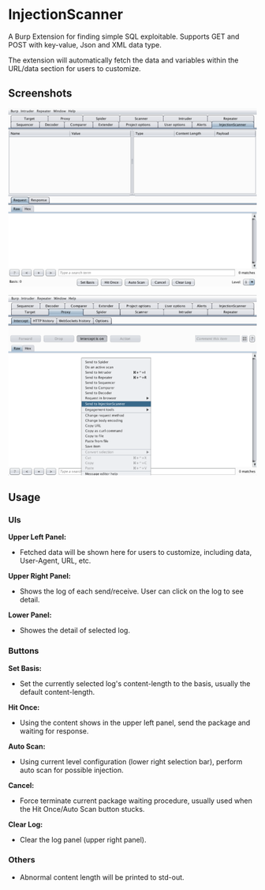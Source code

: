 # InjectionScanner
A Burp Extension for finding simple SQL exploitable. Supports GET and POST with key-value, Json and XML data type.

The extension will automatically fetch the data and variables within the URL/data section for users to customize.

## Screenshots
![](pic/IMG1.png)

![](pic/IMG2.png)

## Usage
### UIs

**Upper Left Panel:** 
* Fetched data will be shown here for users to customize, including data, User-Agent, URL, etc.

**Upper Right Panel:**
* Shows the log of each send/receive. User can click on the log to see detail.

**Lower Panel:**
* Showes the detail of selected log.

### Buttons

**Set Basis:**
* Set the currently selected log's content-length to the basis, usually the default content-length.

**Hit Once:**
* Using the content shows in the upper left panel, send the package and waiting for response.

**Auto Scan:**
* Using current level configuration (lower right selection bar), perform auto scan for possible injection.

**Cancel:**
* Force terminate current package waiting procedure, usually used when the Hit Once/Auto Scan button stucks.

**Clear Log:**
* Clear the log panel (upper right panel).

### Others
* Abnormal content length will be printed to std-out.
